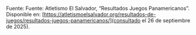 Fuente: Fuente: Atletismo El Salvador, “Resultados Juegos Panamericanos”. Disponible en: [https://atletismoelsalvador.org/resultados-de-juegos/resultados-juegos-panamericanos/](consultado el 26 de septiembre de 2025).